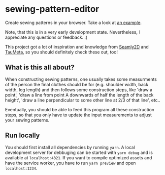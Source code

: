 # sewing-pattern-editor

Create sewing patterns in your browser.  Take a look at [an example](https://sewing-pattern-editor.herokuapp.com/github/kirchner/bodice-block).

Note, that this is in a very early development state.  Nevertheless, I appreciate any questions or feedback. :)

This project got a lot of inspiration and knowledge from [Seamly2D](https://github.com/FashionFreedom/Seamly2D) and [TauMeta](https://github.com/slspencer/TauMeta), so you should definitely check these out, too!


## What is this all about?

When constructing sewing patterns, one usually takes some measurments of the person the final clothes should be for (e.g. shoulder width, back width, leg length) and then follows some construction steps, like 'draw a point', 'draw a line from point A downwards of half the length of the back height', 'draw a line perpendicular to some other line at 2/3 of that line', etc..

Eventually, you should be able to feed this program all these construction steps, so that you only have to update the input measurements to adjust your sewing patterns.


## Run locally

You should first install all dependencies by running `yarn`. A local development server for debbuging can be started with `yarn debug` and is available at `localhost:4321`. If you want to compile optimized assets and have the service worker, you have to run `yarn preview` and open `localhost:1234`.
